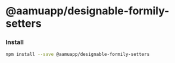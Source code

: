 # @aamuapp/designable-formily-setters

### Install

```bash
npm install --save @aamuapp/designable-formily-setters
```
